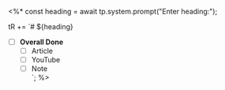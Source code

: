 <%*
const heading = await tp.system.prompt("Enter heading:");

tR += `# ${heading}

- [ ] **Overall Done**
  - [ ] Article  
  - [ ] YouTube  
  - [ ] Note  
`;
%>
